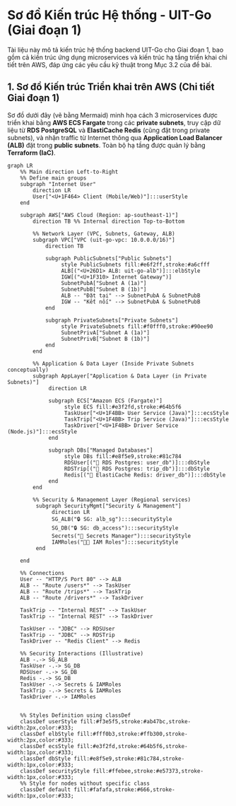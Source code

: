 # Sơ đồ Kiến trúc Hệ thống - UIT-Go (Giai đoạn 1)

Tài liệu này mô tả kiến trúc hệ thống backend UIT-Go cho Giai đoạn 1, bao gồm cả kiến trúc ứng dụng microservices và kiến trúc hạ tầng triển khai chi tiết trên AWS, đáp ứng các yêu cầu kỹ thuật trong Mục 3.2 của đề bài.

## 1. Sơ đồ Kiến trúc Triển khai trên AWS (Chi tiết Giai đoạn 1)

Sơ đồ dưới đây (vẽ bằng Mermaid) minh họa cách 3 microservices được triển khai bằng **AWS ECS Fargate** trong các **private subnets**, truy cập dữ liệu từ **RDS PostgreSQL** và **ElastiCache Redis** (cũng đặt trong private subnets), và nhận traffic từ Internet thông qua **Application Load Balancer (ALB)** đặt trong **public subnets**. Toàn bộ hạ tầng được quản lý bằng **Terraform (IaC)**.

```mermaid
graph LR
    %% Main direction Left-to-Right
    %% Define main groups
    subgraph "Internet User"
        direction LR
        User["<U+1F464> Client (Mobile/Web)"]:::userStyle
    end

    subgraph AWS["AWS Cloud (Region: ap-southeast-1)"]
        direction TB %% Internal direction Top-to-Bottom

        %% Network Layer (VPC, Subnets, Gateway, ALB)
        subgraph VPC["VPC (uit-go-vpc: 10.0.0.0/16)"]
            direction TB

            subgraph PublicSubnets["Public Subnets"]
                 style PublicSubnets fill:#e6f2ff,stroke:#a6cfff
                 ALB[("<U+26D1> ALB: uit-go-alb")]:::elbStyle
                 IGW[("<U+1F310> Internet Gateway")]
                 SubnetPubA["Subnet A (1a)"]
                 SubnetPubB["Subnet B (1b)"]
                 ALB -- "Đặt tại" --> SubnetPubA & SubnetPubB
                 IGW -- "Kết nối" --> SubnetPubA & SubnetPubB
            end

            subgraph PrivateSubnets["Private Subnets"]
                 style PrivateSubnets fill:#f0fff0,stroke:#90ee90
                 SubnetPrivA["Subnet A (1a)"]
                 SubnetPrivB["Subnet B (1b)"]
            end
        end

        %% Application & Data Layer (Inside Private Subnets conceptually)
        subgraph AppLayer["Application & Data Layer (in Private Subnets)"]
             direction LR

             subgraph ECS["Amazon ECS (Fargate)"]
                  style ECS fill:#e3f2fd,stroke:#64b5f6
                  TaskUser["<U+1F4BB> User Service (Java)"]:::ecsStyle
                  TaskTrip["<U+1F4BB> Trip Service (Java)"]:::ecsStyle
                  TaskDriver["<U+1F4BB> Driver Service (Node.js)"]:::ecsStyle
             end

             subgraph DBs["Managed Databases"]
                  style DBs fill:#e8f5e9,stroke:#81c784
                  RDSUser[("💾 RDS Postgres: user_db")]:::dbStyle
                  RDSTrip[("💾 RDS Postgres: trip_db")]:::dbStyle
                  Redis[("💾 ElastiCache Redis: driver_db")]:::dbStyle
             end
        end

        %% Security & Management Layer (Regional services)
         subgraph SecurityMgmt["Security & Management"]
              direction LR
              SG_ALB("🔒 SG: alb_sg"):::securityStyle
              SG_DB("🔒 SG: db_access"):::securityStyle
              Secrets("🔑 Secrets Manager"):::securityStyle
              IAMRoles("🧑‍💼 IAM Roles"):::securityStyle
         end

    end

    %% Connections
    User -- "HTTP/S Port 80" --> ALB
    ALB -- "Route /users*" --> TaskUser
    ALB -- "Route /trips*" --> TaskTrip
    ALB -- "Route /drivers*" --> TaskDriver

    TaskTrip -- "Internal REST" --> TaskUser
    TaskTrip -- "Internal REST" --> TaskDriver

    TaskUser -- "JDBC" --> RDSUser
    TaskTrip -- "JDBC" --> RDSTrip
    TaskDriver -- "Redis Client" --> Redis

    %% Security Interactions (Illustrative)
    ALB -.-> SG_ALB
    TaskUser -.-> SG_DB
    RDSUser -.-> SG_DB
    Redis -.-> SG_DB
    TaskUser -.-> Secrets & IAMRoles
    TaskTrip -.-> Secrets & IAMRoles
    TaskDriver -.-> IAMRoles


    %% Styles Definition using classDef
    classDef userStyle fill:#f3e5f5,stroke:#ab47bc,stroke-width:2px,color:#333;
    classDef elbStyle fill:#fff0b3,stroke:#ffb300,stroke-width:2px,color:#333;
    classDef ecsStyle fill:#e3f2fd,stroke:#64b5f6,stroke-width:1px,color:#333;
    classDef dbStyle fill:#e8f5e9,stroke:#81c784,stroke-width:1px,color:#333;
    classDef securityStyle fill:#ffebee,stroke:#e57373,stroke-width:1px,color:#333;
    %% Style for nodes without specific class
    classDef default fill:#fafafa,stroke:#666,stroke-width:1px,color:#333;
```
